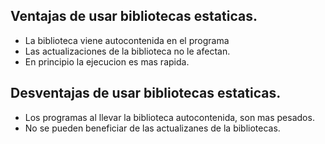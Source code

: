 ## Ventajas de usar bibliotecas estaticas.
- La biblioteca viene autocontenida en el programa
- Las actualizaciones de la biblioteca no le afectan.
- En principio la ejecucion es mas rapida.

## Desventajas de usar bibliotecas estaticas.
- Los programas al llevar la biblioteca autocontenida, son mas pesados.
- No se pueden beneficiar de las actualizanes de la bibliotecas.


